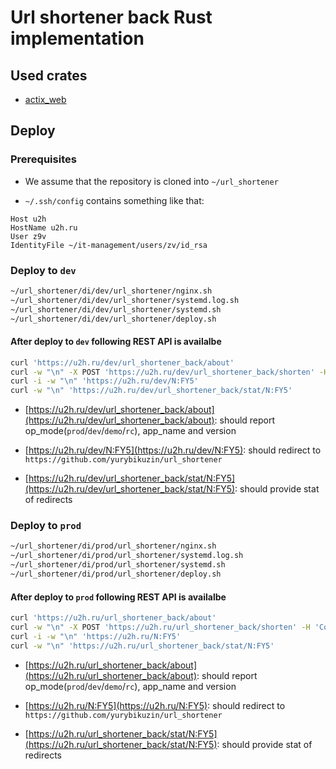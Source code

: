 
# Url shortener back Rust implementation

## Used crates 

- [actix_web](https://actix.rs/)

## Deploy

### Prerequisites

- We assume that the repository is cloned into `~/url_shortener`

- `~/.ssh/config` contains something like that:

```
Host u2h
HostName u2h.ru
User z9v
IdentityFile ~/it-management/users/zv/id_rsa
```

### Deploy to `dev`

```bash
~/url_shortener/di/dev/url_shortener/nginx.sh
~/url_shortener/di/dev/url_shortener/systemd.log.sh
~/url_shortener/di/dev/url_shortener/systemd.sh
~/url_shortener/di/dev/url_shortener/deploy.sh
```

#### After deploy to `dev` following REST API is availalbe

```bash
curl 'https://u2h.ru/dev/url_shortener_back/about' 
curl -w "\n" -X POST 'https://u2h.ru/dev/url_shortener_back/shorten' -H 'Content-Type: application/json' -d '{ "url": "https://github.com/yurybikuzin/url_shortener" }' 
curl -i -w "\n" 'https://u2h.ru/dev/N:FY5' 
curl -w "\n" 'https://u2h.ru/dev/url_shortener_back/stat/N:FY5' 
```

- [https://u2h.ru/dev/url_shortener_back/about](https://u2h.ru/dev/url_shortener_back/about): should report op_mode(`prod`/`dev`/`demo`/`rc`), app_name and version

- [https://u2h.ru/dev/N:FY5](https://u2h.ru/dev/N:FY5): should redirect to `https://github.com/yurybikuzin/url_shortener`

- [https://u2h.ru/dev/url_shortener_back/stat/N:FY5](https://u2h.ru/dev/url_shortener_back/stat/N:FY5): should provide stat of redirects


### Deploy to `prod`

```bash
~/url_shortener/di/prod/url_shortener/nginx.sh
~/url_shortener/di/prod/url_shortener/systemd.log.sh
~/url_shortener/di/prod/url_shortener/systemd.sh
~/url_shortener/di/prod/url_shortener/deploy.sh
```

#### After deploy to `prod` following REST API is availalbe

```bash
curl 'https://u2h.ru/url_shortener_back/about' 
curl -w "\n" -X POST 'https://u2h.ru/url_shortener_back/shorten' -H 'Content-Type: application/json' -d '{ "url": "https://github.com/yurybikuzin/url_shortener" }' 
curl -i -w "\n" 'https://u2h.ru/N:FY5' 
curl -w "\n" 'https://u2h.ru/url_shortener_back/stat/N:FY5' 
```

- [https://u2h.ru/url_shortener_back/about](https://u2h.ru/url_shortener_back/about): should report op_mode(`prod`/`dev`/`demo`/`rc`), app_name and version

- [https://u2h.ru/N:FY5](https://u2h.ru/N:FY5): should redirect to `https://github.com/yurybikuzin/url_shortener`

- [https://u2h.ru/url_shortener_back/stat/N:FY5](https://u2h.ru/url_shortener_back/stat/N:FY5): should provide stat of redirects

